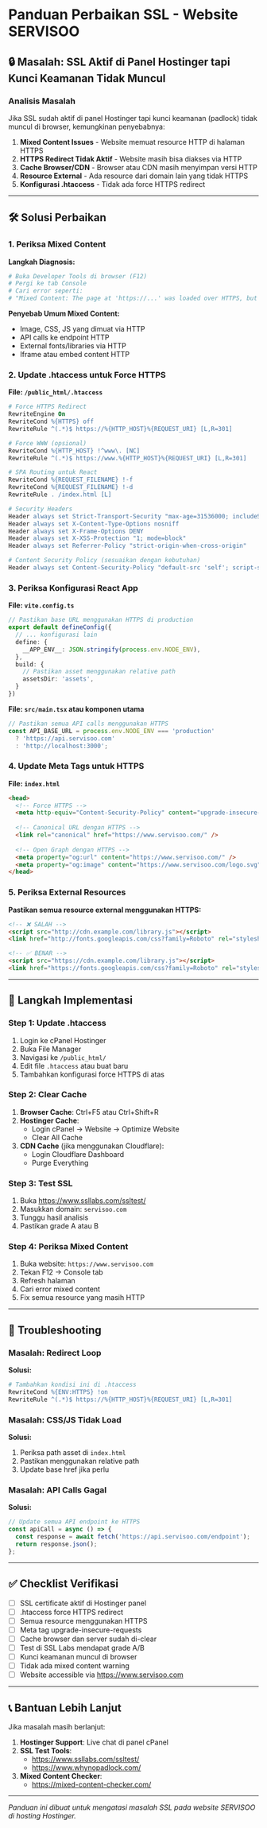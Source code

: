 # Panduan Perbaikan SSL - Website SERVISOO

## 🔒 Masalah: SSL Aktif di Panel Hostinger tapi Kunci Keamanan Tidak Muncul

### Analisis Masalah
Jika SSL sudah aktif di panel Hostinger tapi kunci keamanan (padlock) tidak muncul di browser, kemungkinan penyebabnya:

1. **Mixed Content Issues** - Website memuat resource HTTP di halaman HTTPS
2. **HTTPS Redirect Tidak Aktif** - Website masih bisa diakses via HTTP
3. **Cache Browser/CDN** - Browser atau CDN masih menyimpan versi HTTP
4. **Resource External** - Ada resource dari domain lain yang tidak HTTPS
5. **Konfigurasi .htaccess** - Tidak ada force HTTPS redirect

---

## 🛠️ Solusi Perbaikan

### 1. Periksa Mixed Content

**Langkah Diagnosis:**
```bash
# Buka Developer Tools di browser (F12)
# Pergi ke tab Console
# Cari error seperti:
# "Mixed Content: The page at 'https://...' was loaded over HTTPS, but requested an insecure resource 'http://...'"
```

**Penyebab Umum Mixed Content:**
- Image, CSS, JS yang dimuat via HTTP
- API calls ke endpoint HTTP
- External fonts/libraries via HTTP
- Iframe atau embed content HTTP

### 2. Update .htaccess untuk Force HTTPS

**File: `/public_html/.htaccess`**
```apache
# Force HTTPS Redirect
RewriteEngine On
RewriteCond %{HTTPS} off
RewriteRule ^(.*)$ https://%{HTTP_HOST}%{REQUEST_URI} [L,R=301]

# Force WWW (opsional)
RewriteCond %{HTTP_HOST} !^www\. [NC]
RewriteRule ^(.*)$ https://www.%{HTTP_HOST}%{REQUEST_URI} [L,R=301]

# SPA Routing untuk React
RewriteCond %{REQUEST_FILENAME} !-f
RewriteCond %{REQUEST_FILENAME} !-d
RewriteRule . /index.html [L]

# Security Headers
Header always set Strict-Transport-Security "max-age=31536000; includeSubDomains; preload"
Header always set X-Content-Type-Options nosniff
Header always set X-Frame-Options DENY
Header always set X-XSS-Protection "1; mode=block"
Header always set Referrer-Policy "strict-origin-when-cross-origin"

# Content Security Policy (sesuaikan dengan kebutuhan)
Header always set Content-Security-Policy "default-src 'self'; script-src 'self' 'unsafe-inline' 'unsafe-eval'; style-src 'self' 'unsafe-inline'; img-src 'self' data: https:; font-src 'self' https:; connect-src 'self' https:;"
```

### 3. Periksa Konfigurasi React App

**File: `vite.config.ts`**
```typescript
// Pastikan base URL menggunakan HTTPS di production
export default defineConfig({
  // ... konfigurasi lain
  define: {
    __APP_ENV__: JSON.stringify(process.env.NODE_ENV),
  },
  build: {
    // Pastikan asset menggunakan relative path
    assetsDir: 'assets',
  }
})
```

**File: `src/main.tsx` atau komponen utama**
```typescript
// Pastikan semua API calls menggunakan HTTPS
const API_BASE_URL = process.env.NODE_ENV === 'production' 
  ? 'https://api.servisoo.com' 
  : 'http://localhost:3000';
```

### 4. Update Meta Tags untuk HTTPS

**File: `index.html`**
```html
<head>
  <!-- Force HTTPS -->
  <meta http-equiv="Content-Security-Policy" content="upgrade-insecure-requests">
  
  <!-- Canonical URL dengan HTTPS -->
  <link rel="canonical" href="https://www.servisoo.com/" />
  
  <!-- Open Graph dengan HTTPS -->
  <meta property="og:url" content="https://www.servisoo.com/" />
  <meta property="og:image" content="https://www.servisoo.com/logo.svg" />
</head>
```

### 5. Periksa External Resources

**Pastikan semua resource external menggunakan HTTPS:**
```html
<!-- ❌ SALAH -->
<script src="http://cdn.example.com/library.js"></script>
<link href="http://fonts.googleapis.com/css?family=Roboto" rel="stylesheet">

<!-- ✅ BENAR -->
<script src="https://cdn.example.com/library.js"></script>
<link href="https://fonts.googleapis.com/css?family=Roboto" rel="stylesheet">
```

---

## 🔧 Langkah Implementasi

### Step 1: Update .htaccess
1. Login ke cPanel Hostinger
2. Buka File Manager
3. Navigasi ke `/public_html/`
4. Edit file `.htaccess` atau buat baru
5. Tambahkan konfigurasi force HTTPS di atas

### Step 2: Clear Cache
1. **Browser Cache**: Ctrl+F5 atau Ctrl+Shift+R
2. **Hostinger Cache**: 
   - Login cPanel → Website → Optimize Website
   - Clear All Cache
3. **CDN Cache** (jika menggunakan Cloudflare):
   - Login Cloudflare Dashboard
   - Purge Everything

### Step 3: Test SSL
1. Buka https://www.ssllabs.com/ssltest/
2. Masukkan domain: `servisoo.com`
3. Tunggu hasil analisis
4. Pastikan grade A atau B

### Step 4: Periksa Mixed Content
1. Buka website: `https://www.servisoo.com`
2. Tekan F12 → Console tab
3. Refresh halaman
4. Cari error mixed content
5. Fix semua resource yang masih HTTP

---

## 🚨 Troubleshooting

### Masalah: Redirect Loop
**Solusi:**
```apache
# Tambahkan kondisi ini di .htaccess
RewriteCond %{ENV:HTTPS} !on
RewriteRule ^(.*)$ https://%{HTTP_HOST}%{REQUEST_URI} [L,R=301]
```

### Masalah: CSS/JS Tidak Load
**Solusi:**
1. Periksa path asset di `index.html`
2. Pastikan menggunakan relative path
3. Update base href jika perlu

### Masalah: API Calls Gagal
**Solusi:**
```typescript
// Update semua API endpoint ke HTTPS
const apiCall = async () => {
  const response = await fetch('https://api.servisoo.com/endpoint');
  return response.json();
};
```

---

## ✅ Checklist Verifikasi

- [ ] SSL certificate aktif di Hostinger panel
- [ ] .htaccess force HTTPS redirect
- [ ] Semua resource menggunakan HTTPS
- [ ] Meta tag upgrade-insecure-requests
- [ ] Cache browser dan server sudah di-clear
- [ ] Test di SSL Labs mendapat grade A/B
- [ ] Kunci keamanan muncul di browser
- [ ] Tidak ada mixed content warning
- [ ] Website accessible via https://www.servisoo.com

---

## 📞 Bantuan Lebih Lanjut

Jika masalah masih berlanjut:
1. **Hostinger Support**: Live chat di panel cPanel
2. **SSL Test Tools**: 
   - https://www.ssllabs.com/ssltest/
   - https://www.whynopadlock.com/
3. **Mixed Content Checker**: 
   - https://mixed-content-checker.com/

---

*Panduan ini dibuat untuk mengatasi masalah SSL pada website SERVISOO di hosting Hostinger.*